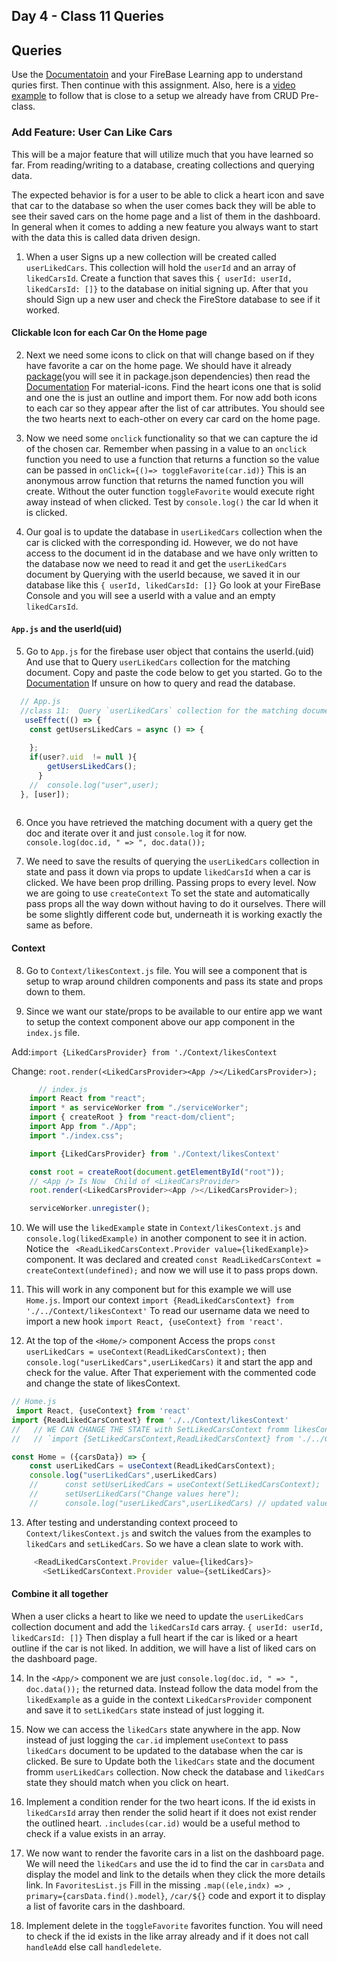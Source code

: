 
## Day 4 - Class 11 Queries 

## Queries 
Use the [Documentatoin](https://firebase.google.com/docs/firestore/query-data/queries) and your FireBase Learning app to understand quries first. Then continue with this assignment. Also, here is a [video example](https://www.youtube.com/watch?v=gEaY2GZMino) to follow that is close to a setup we already have from CRUD Pre-class.

### Add Feature: User Can Like Cars 

This will be a major feature that will utilize much that you have learned so far. From reading/writing to a database, creating collections and querying data.

The expected behavior is for a user to be able to click a heart icon and save that car to the database so when the user comes back they will be able to see their saved cars on the home page and a list of them in the dashboard. In general when it comes to adding a new feature you always want to start with the data this is called data driven design.

1. When a user Signs up a new collection will be created called `userLikedCars`. This collection will hold the `userId` and an array of `likedCarsId`. Create a function that saves
this `{ userId: userId, likedCarsId: []}` to the database on initial signing up. After that you should Sign up a new user and check the FireStore database to see if it worked.

#### Clickable Icon for each Car On the Home page

2. Next we need some icons to click on that will change based on if they have favorite a car on the home page. We should have it already [package](https://www.npmjs.com/package/@mui/icons-material)(you will see it in package.json dependencies) then read the [Documentation](https://mui.com/material-ui/material-icons/) For material-icons. Find the heart icons one that is solid and one the is just an outline and import them. For now add both icons to each car so they appear after the list of car attributes. You should see the two hearts next to each-other on every car card on the home page.

3. Now we need some `onclick` functionality so that we can capture the id of the chosen car. Remember when passing in a value to an `onclick` function you need to use a function that returns a function so the value can be passed in `onClick={()=> toggleFavorite(car.id)}` This is an anonymous arrow function that returns the named function you will create. Without the outer function `toggleFavorite` would execute right away instead of when clicked. Test by `console.log()` the car Id when it is clicked.



4. Our goal is to update the database in  `userLikedCars` collection when the car is clicked with the corresponding id. However, we do not have access to the document id in the database and we have only written to the database now we need to read it and get the `userLikedCars`  document by Querying with the userId because, we saved it in our database like this `{ userId, likedCarsId: []}` Go look at your FireBase Console and you will see a userId with a value and an empty  `likedCarsId`. 

#### `App.js` and the userId(uid)

5. Go to `App.js` for the firebase user object that contains the userId.(uid) And use that to Query `userLikedCars` collection for the matching document. Copy and paste the code below to get you started. Go to the [Documentation](https://firebase.google.com/docs/firestore/query-data/get-data) If unsure on how to query and read the database.

```javascript
  // App.js
  //class 11:  Query `userLikedCars` collection for the matching document based on the user Id (uid).
   useEffect(() => {
    const getUsersLikedCars = async () => { 
  
    };
    if(user?.uid  != null ){
        getUsersLikedCars();
      } 
    //  console.log("user",user);
  }, [user]);
  

```


6. Once you have retrieved the matching document with a query get the doc and iterate over it and just `console.log` it for now. `console.log(doc.id, " => ", doc.data());`

7.  We need to save the results of querying the `userLikedCars`  collection in state and pass it down via props to update `likedCarsId` when a car is clicked. We have been prop drilling. Passing props to every level. Now we are going to use `createContext` To set the state and automatically pass props all the way down without having to do it ourselves. There will be some slightly different code but, underneath it is working exactly the same as before.

#### Context

8. Go to `Context/likesContext.js` file. You will see a component that is setup to wrap around children components and pass its state and props down to them.

9. Since we want our state/props to be available to our entire app we want to setup the context component above our app component in the `index.js` file.
 
Add:`import {LikedCarsProvider} from './Context/likesContext`

Change:  `root.render(<LikedCarsProvider><App /></LikedCarsProvider>);`

```javascript
      // index.js
    import React from "react";
    import * as serviceWorker from "./serviceWorker";
    import { createRoot } from "react-dom/client";
    import App from "./App";
    import "./index.css";

    import {LikedCarsProvider} from './Context/likesContext'

    const root = createRoot(document.getElementById("root"));
    // <App /> Is Now  Child of <LikedCarsProvider>
    root.render(<LikedCarsProvider><App /></LikedCarsProvider>);

    serviceWorker.unregister();


```


10. We will use the `likedExample` state in `Context/likesContext.js` and `console.log(likedExample)`  in another component to see it in action. Notice the ` <ReadLikedCarsContext.Provider value={likedExample}>` component. It was declared and created `const ReadLikedCarsContext = createContext(undefined);`  and now we will use it to pass props down.

11. This will work in any component but for this example we will use `Home.js`. Import our context `import {ReadLikedCarsContext} from './../Context/likesContext'` To read our username data we need to import a new hook `import React, {useContext} from 'react'`.

12. At the top of the `<Home/>` component Access the props `const userLikedCars = useContext(ReadLikedCarsContext);` then `console.log("userLikedCars",userLikedCars)` it and start the app and check for the value. After That experiement with the commented code and change the
state of likesContext.

```javascript
// Home.js
 import React, {useContext} from 'react'
import {ReadLikedCarsContext} from './../Context/likesContext'
//   // WE CAN CHANGE THE STATE with SetLikedCarsContext fromm likesContext.js
//   // `import {SetLikedCarsContext,ReadLikedCarsContext} from './../Context/likesContext'`

const Home = ({carsData}) => {
    const userLikedCars = useContext(ReadLikedCarsContext);
    console.log("userLikedCars",userLikedCars)
    //      const setUserLikedCars = useContext(SetLikedCarsContext);
    //      setUserLikedCars("Change values here");
    //      console.log("userLikedCars",userLikedCars) // updated values 


```

13. After testing and understanding context proceed to `Context/likesContext.js` and switch the values from the examples to `likedCars` and `setLikedCars`. So we have a clean slate to work with.
```javascript
     <ReadLikedCarsContext.Provider value={likedCars}>
       <SetLikedCarsContext.Provider value={setLikedCars}>
```


 #### Combine it all together

When a user clicks a heart to like we need to update the `userLikedCars`  collection document and add the `likedCarsId` cars array.
 `{ userId: userId, likedCarsId: []}` Then display a full heart if the car is liked or a heart outline if the car is not liked. In addition, we will have a list of liked cars on the dashboard page.

 14. In the `<App/>` component we are just `console.log(doc.id, " => ", doc.data());` the returned data. Instead follow the data model from the `likedExample` as a guide in the context `LikedCarsProvider` component and save it to `setLikedCars` state instead of just logging it.

 15. Now we can access the `likedCars` state anywhere in the app. Now instead of just logging the `car.id` implement `useContext` to pass `likedCars` document to be updated to the database when the car is clicked. Be sure to Update both the `likedCars` state and the document fromm `userLikedCars` collection. Now check the database and `likedCars` state they should match when you click on heart.

 16. Implement a condition render for the two heart icons. If the id exists in `likedCarsId` array then render the solid heart if it does not exist render the outlined heart. `.includes(car.id)` would be a useful method to check if a value exists in an array.

 17. We now want to render the favorite cars in a list on the dashboard page. We will need the `likedCars` and use the id to find the car in `carsData` and display the model and link to the details when they click the more details link. In `FavoritesList.js` Fill in the missing  `.map((ele,indx) => `,    `primary={carsData.find().model}`, `/car/${}` code and export it to display a list of favorite cars in the dashboard.

 18. Implement delete in the `toggleFavorite` favorites function. You will need to check if the id exists in the like array already and if it does not call `handleAdd` else call  `handledelete`.



